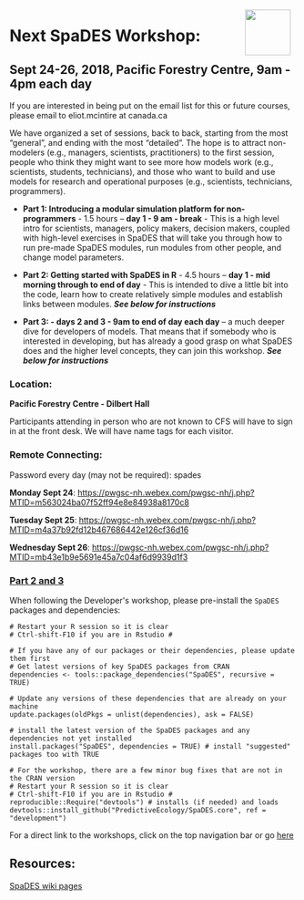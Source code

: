 <img align="right" width="80" vspace="10" hspace="10" src="https://github.com/PredictiveEcology/SpaDES/raw/master/docs/images/SpaDES.png">

# Next SpaDES Workshop:

## Sept 24-26, 2018, Pacific Forestry Centre, 9am - 4pm each day

If you are interested in being put on the email list for this or future courses, please email to eliot.mcintire at canada.ca

We have organized a set of sessions, back to back, starting from the most “general”, and ending with the most “detailed”. The hope is to attract non-modelers (e.g., managers, scientists, practitioners) to the first session, people who think they might want to see more how models work (e.g., scientists, students, technicians), and those who want to build and use models for research and operational purposes (e.g., scientists, technicians, programmers).

- **Part 1: Introducing a modular simulation platform for non-programmers** - 1.5 hours – **day 1 - 9 am - break** - This is a high level intro for scientists, managers, policy makers, decision makers, coupled with high-level exercises in SpaDES that will take you through how to run pre-made SpaDES modules, run modules from other people, and change model parameters.

- **Part 2: Getting started with SpaDES in R** - 4.5 hours – **day 1 - mid morning through to end of day** - This is intended to dive a little bit into the code, learn how to create relatively simple modules and establish links between modules. ***See below for instructions***

- **Part 3:  - days 2 and 3 - 9am to end of day each day** – a much deeper dive for developers of models. That means that if somebody who is interested in developing, but has already a good grasp on what SpaDES does and the higher level concepts, they can join this workshop.  ***See below for instructions***


### Location:

**Pacific Forestry Centre - Dilbert Hall**

Participants attending in person who are not known to CFS will have to sign in at the front desk. We will have name tags for each visitor.

### Remote Connecting:

Password every day (may not be required): spades

**Monday Sept 24**: 
https://pwgsc-nh.webex.com/pwgsc-nh/j.php?MTID=m563024ba07f52ff94e8e84938a8170c8  

**Tuesday Sept 25**: 
https://pwgsc-nh.webex.com/pwgsc-nh/j.php?MTID=m4a37b92fd12b467686442e126cf36d16  

**Wednesday Sept 26**: 
https://pwgsc-nh.webex.com/pwgsc-nh/j.php?MTID=mb43e1b9e5691e45a7c04af6d9939d1f3  



### [Part 2 and 3](articles/index.html)

When following the Developer's workshop, please pre-install the `SpaDES` packages and dependencies:


```
# Restart your R session so it is clear
# Ctrl-shift-F10 if you are in Rstudio #

# If you have any of our packages or their dependencies, please update them first
# Get latest versions of key SpaDES packages from CRAN
dependencies <- tools::package_dependencies("SpaDES", recursive = TRUE)

# Update any versions of these dependencies that are already on your machine
update.packages(oldPkgs = unlist(dependencies), ask = FALSE) 

# install the latest version of the SpaDES packages and any dependencies not yet installed
install.packages("SpaDES", dependencies = TRUE) # install "suggested" packages too with TRUE

# For the workshop, there are a few minor bug fixes that are not in the CRAN version
# Restart your R session so it is clear
# Ctrl-shift-F10 if you are in Rstudio #
reproducible::Require("devtools") # installs (if needed) and loads
devtools::install_github("PredictiveEcology/SpaDES.core", ref = "development")

```

For a direct link to the workshops, click on the top navigation bar or go [here](http://spades-workshops.predictiveecology.org/)

## Resources:

[SpaDES wiki pages](https://github.com/PredictiveEcology/SpaDES/wiki)
